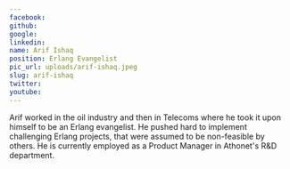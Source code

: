 ```yaml
---
facebook: 
github: 
google: 
linkedin: 
name: Arif Ishaq
position: Erlang Evangelist
pic_url: uploads/arif-ishaq.jpeg
slug: arif-ishaq
twitter: 
youtube: 
---
```

<p>Arif worked in the oil industry and then in Telecoms where he took it upon himself to be an Erlang evangelist. He pushed hard to implement challenging Erlang projects, that were assumed to be non-feasible by others. He is currently employed as a Product Manager in Athonet&#39;s R&amp;D department.</p>
